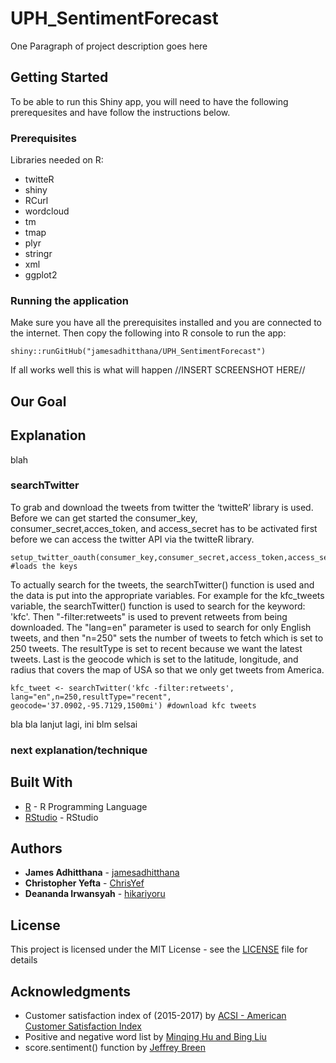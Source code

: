# UPH_SentimentForecast
One Paragraph of project description goes here

## Getting Started

To be able to run this Shiny app, you will need to have the following prerequesites and have follow the instructions below.

### Prerequisites

Libraries needed on R:
- twitteR
- shiny
- RCurl
- wordcloud
- tm
- tmap
- plyr
- stringr
- xml
- ggplot2


### Running the application

Make sure you have all the prerequisites installed and you are connected to the internet.
Then copy the following into R console to run the app:

```
shiny::runGitHub("jamesadhitthana/UPH_SentimentForecast")
```

If all works well this is what will happen
//INSERT SCREENSHOT HERE//

## Our Goal

## Explanation

blah

### searchTwitter

To grab and download the tweets from twitter the ‘twitteR’ library is used. Before we can get started the consumer_key, consumer_secret,acces_token, and access_secret has to be activated first before we can access the twitter API via the twitteR library.
```
setup_twitter_oauth(consumer_key,consumer_secret,access_token,access_secret) #loads the keys
```
To actually search for the tweets, the searchTwitter() function is used and the data is put into the appropriate variables. For example for the kfc_tweets variable, the searchTwitter() function is used to search for the keyword: 'kfc'. Then "-filter:retweets" is used to prevent retweets from being downloaded. The "lang=en" parameter is used to search for only English tweets, and then "n=250" sets the number of tweets to fetch which is set to 250 tweets. The resultType is set to recent because we want the latest tweets. Last is the geocode which is set to the latitude, longitude, and radius that covers the map of USA so that we only get tweets from America.
```
kfc_tweet <- searchTwitter('kfc -filter:retweets', lang="en",n=250,resultType="recent", geocode='37.0902,-95.7129,1500mi') #download kfc tweets
```
bla bla lanjut lagi, ini blm selsai
### next explanation/technique


## Built With
* [R](https://www.r-project.org/) - R Programming Language
* [RStudio](https://www.rstudio.com/) - RStudio

## Authors

* **James Adhitthana** - [jamesadhitthana](https://github.com/jamesadhitthana)
* **Christopher Yefta** - [ChrisYef](https://github.com/ChrisYef)
* **Deananda Irwansyah** - [hikariyoru](https://github.com/hikariyoru)

## License

This project is licensed under the MIT License - see the [LICENSE](LICENSE) file for details

## Acknowledgments
* Customer satisfaction index of (2015-2017) by [ACSI - American Customer Satisfaction Index](http://www.theacsi.org/index.php?option=com_content&view=article&id=149&catid=&Itemid=214&i=Limited-Service+Restaurants)
* Positive and negative word list by [Minqing Hu and Bing Liu](https://www.cs.uic.edu/~liub/FBS/opinion-lexicon-English.rar)
* score.sentiment() function by [Jeffrey Breen](https://github.com/jeffreybreen/twitter-sentiment-analysis-tutorial-201107/blob/master/R/sentiment.R)
